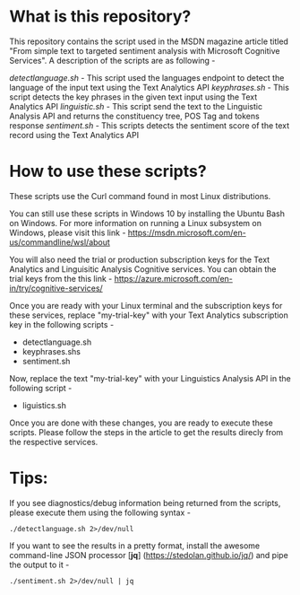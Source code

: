 # What is this repository?

This repository contains the script used in the MSDN magazine article titled "From simple text to targeted sentiment analysis with Microsoft Cognitive Services". A description of the scripts are as following -

*detectlanguage.sh* - This script used the languages endpoint to detect the language of the input text using the Text Analytics API
*keyphrases.sh* - This script detects the key phrases in the given text input using the Text Analytics API
*linguistic.sh* - This script send the text to the Linguistic Analysis API and returns the constituency tree, POS Tag and tokens response
*sentiment.sh* - This scripts detects the sentiment score of the text record using the Text Analytics API

# How to use these scripts?

These scripts use the Curl command found in most Linux distributions.

You can still use these scripts in Windows 10 by installing the Ubuntu Bash on Windows. For more information on running a Linux subsystem on Windows, please visit this link - https://msdn.microsoft.com/en-us/commandline/wsl/about

You will also need the trial or production subscription keys for the Text Analytics and Linguisitic Analysis Cognitive services. You can obtain the trial keys from the this link - https://azure.microsoft.com/en-in/try/cognitive-services/

Once you are ready with your Linux terminal and the subscription keys for these services, replace "my-trial-key" with your Text Analytics subscription key in the following scripts -

+ detectlanguage.sh
+ keyphrases.shs
+ sentiment.sh

Now, replace the text "my-trial-key" with your Linguistics Analysis API in the following script -

+ liguistics.sh

Once you are done with these changes, you are ready to execute these scripts. Please follow the steps in the article to get the results direcly from the respective services.

# Tips:

If you see diagnostics/debug information being returned from the scripts, please execute them using the following syntax -

```
./detectlanguage.sh 2>/dev/null
```

If you want to see the results in a pretty format, install the awesome command-line JSON processor [**jq**] (https://stedolan.github.io/jq/) and pipe the output to it -

```
./sentiment.sh 2>/dev/null | jq
```



